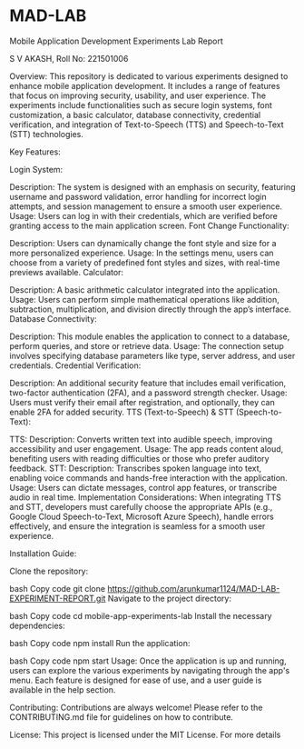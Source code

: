 # MAD-LAB
Mobile Application Development Experiments Lab Report

S V AKASH, Roll No: 221501006

Overview: This repository is dedicated to various experiments designed to enhance mobile application development. It includes a range of features that focus on improving security, usability, and user experience. The experiments include functionalities such as secure login systems, font customization, a basic calculator, database connectivity, credential verification, and integration of Text-to-Speech (TTS) and Speech-to-Text (STT) technologies.

Key Features:

Login System:

Description: The system is designed with an emphasis on security, featuring username and password validation, error handling for incorrect login attempts, and session management to ensure a smooth user experience.
Usage: Users can log in with their credentials, which are verified before granting access to the main application screen.
Font Change Functionality:

Description: Users can dynamically change the font style and size for a more personalized experience.
Usage: In the settings menu, users can choose from a variety of predefined font styles and sizes, with real-time previews available.
Calculator:

Description: A basic arithmetic calculator integrated into the application.
Usage: Users can perform simple mathematical operations like addition, subtraction, multiplication, and division directly through the app’s interface.
Database Connectivity:

Description: This module enables the application to connect to a database, perform queries, and store or retrieve data.
Usage: The connection setup involves specifying database parameters like type, server address, and user credentials.
Credential Verification:

Description: An additional security feature that includes email verification, two-factor authentication (2FA), and a password strength checker.
Usage: Users must verify their email after registration, and optionally, they can enable 2FA for added security.
TTS (Text-to-Speech) & STT (Speech-to-Text):

TTS:
Description: Converts written text into audible speech, improving accessibility and user engagement.
Usage: The app reads content aloud, benefiting users with reading difficulties or those who prefer auditory feedback.
STT:
Description: Transcribes spoken language into text, enabling voice commands and hands-free interaction with the application.
Usage: Users can dictate messages, control app features, or transcribe audio in real time.
Implementation Considerations: When integrating TTS and STT, developers must carefully choose the appropriate APIs (e.g., Google Cloud Speech-to-Text, Microsoft Azure Speech), handle errors effectively, and ensure the integration is seamless for a smooth user experience.

Installation Guide:

Clone the repository:

bash
Copy code
git clone https://github.com/arunkumar1124/MAD-LAB-EXPERIMENT-REPORT.git
Navigate to the project directory:

bash
Copy code
cd mobile-app-experiments-lab
Install the necessary dependencies:

bash
Copy code
npm install
Run the application:

bash
Copy code
npm start
Usage: Once the application is up and running, users can explore the various experiments by navigating through the app's menu. Each feature is designed for ease of use, and a user guide is available in the help section.

Contributing: Contributions are always welcome! Please refer to the CONTRIBUTING.md file for guidelines on how to contribute.

License: This project is licensed under the MIT License. For more details

